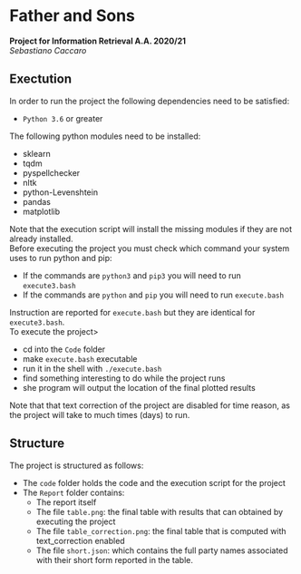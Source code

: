 # Father and Sons
**Project for Information Retrieval A.A. 2020/21** <br>
*Sebastiano Caccaro*

## Exectution
In order to run the project the following dependencies need to be satisfied:
   - `Python 3.6` or greater
  
The following python modules need to be installed:
* sklearn
* tqdm
* pyspellchecker
* nltk
* python-Levenshtein
* pandas
* matplotlib

Note that the execution script will install the missing modules if they are not already installed. <br>
Before executing the project you must check which command your system uses to run python and pip:
* If the commands are `python3` and `pip3` you will need to run `execute3.bash`
* If the commands are `python` and `pip` you will need to run `execute.bash`

Instruction are reported for `execute.bash` but they are identical for `execute3.bash`. <br>
To execute the project>
* cd into the `Code` folder
* make `execute.bash` executable
* run it in the shell with `./execute.bash`
* find something interesting to do while the project runs
* she program will output the location of the final plotted results

Note that that text correction of the project are disabled for time reason, as the project will take to much times (days) to run.

## Structure
The project is structured as follows:
* The `code` folder holds the code and the execution script for the project
* The `Report` folder contains:
  * The report itself
  * The file `table.png`: the final table with results that can obtained by executing the project
  * The file `table_correction.png`: the final table that is computed with text_correction enabled
  * The file `short.json`: which contains the full party names associated with their short form reported in the table.
